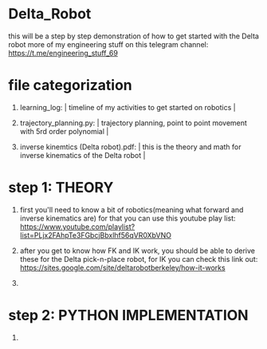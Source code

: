 # Delta_Robot

 this will be a step by step demonstration of how to get started with the Delta robot
 more of my engineering stuff on this telegram channel: 
 https://t.me/engineering_stuff_69

# file categorization

 1. learning_log: | timeline of my activities to get started on robotics |
 
 2. trajectory_planning.py: | trajectory planning, point to point movement with 5rd order polynomial |
 
 3. inverse kinemtics (Delta robot).pdf: | this is the theory and math for inverse kinematics of the Delta robot |

# step 1: THEORY

 1. first you'll need to know a bit of robotics(meaning what forward and inverse kinematics are)
    for that you can use this youtube play list:
    https://www.youtube.com/playlist?list=PLjx2FAhpTe3FGbcjBbxlhf56qVR0XbVNO
 
 2. after you get to know how FK and IK work, you should be able to derive these for the Delta pick-n-place robot, for IK you can 
    check this link out:
    https://sites.google.com/site/deltarobotberkeley/how-it-works

 3. 

# step 2: PYTHON IMPLEMENTATION 

 1. 
